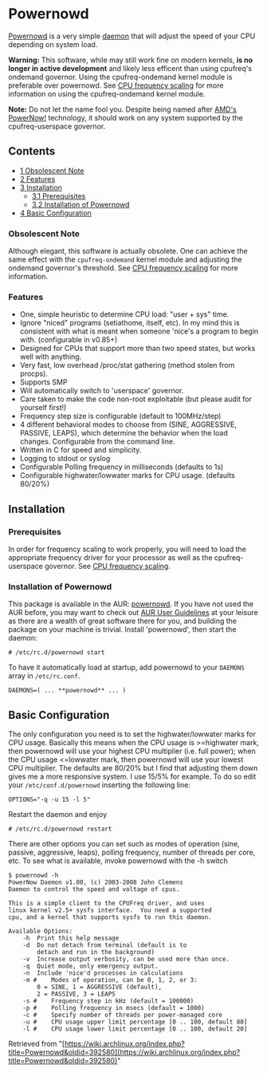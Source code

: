 # Powernowd

[Powernowd](http://www.deater.net/john/powernowd.html) is a very simple [daemon](/index.php/Daemon "Daemon") that will adjust the speed of your CPU depending on system load.

**Warning:** This software, while may still work fine on modern kernels, **is no longer in active development** and likely less efficent than using cpufreq's ondemand governor. Using the cpufreq-ondemand kernel module is preferable over powernowd. See [CPU frequency scaling](/index.php/CPU_frequency_scaling "CPU frequency scaling") for more information on using the cpufreq-ondemand kernel module.

**Note:** Do not let the name fool you. Despite being named after [AMD's PowerNow!](https://en.wikipedia.org/wiki/PowerNow! "wikipedia:PowerNow!") technology, it should work on any system supported by the cpufreq-userspace governor.

## Contents

*   [1 Obsolescent Note](#Obsolescent_Note)
*   [2 Features](#Features)
*   [3 Installation](#Installation)
    *   [3.1 Prerequisites](#Prerequisites)
    *   [3.2 Installation of Powernowd](#Installation_of_Powernowd)
*   [4 Basic Configuration](#Basic_Configuration)

### Obsolescent Note

Although elegant, this software is actually obsolete. One can achieve the same effect with the `cpufreq-ondemand` kernel module and adjusting the ondemand governor's threshold. See [CPU frequency scaling](/index.php/CPU_frequency_scaling "CPU frequency scaling") for more information.

### Features

*   One, simple heuristic to determine CPU load: "user + sys" time.
*   Ignore "niced" programs (setiathome, itself, etc). In my mind this is consistent with what is meant when someone 'nice's a program to begin with. (configurable in v0.85+)
*   Designed for CPUs that support more than two speed states, but works well with anything.
*   Very fast, low overhead /proc/stat gathering (method stolen from procps).
*   Supports SMP
*   Will automatically switch to 'userspace' governor.
*   Care taken to make the code non-root exploitable (but please audit for yourself first!)
*   Frequency step size is configurable (default to 100MHz/step)
*   4 different behavioral modes to choose from (SINE, AGGRESSIVE, PASSIVE, LEAPS), which determine the behavior when the load changes. Configurable from the command line.
*   Written in C for speed and simplicity.
*   Logging to stdout or syslog
*   Configurable Polling frequency in milliseconds (defaults to 1s)
*   Configurable highwater/lowwater marks for CPU usage. (defaults 80/20%)

## Installation

### Prerequisites

In order for frequency scaling to work properly, you will need to load the appropriate frequency driver for your processor as well as the cpufreq-userspace governor. See [CPU frequency scaling](/index.php/CPU_frequency_scaling "CPU frequency scaling").

### Installation of Powernowd

This package is available in the AUR: [powernowd](https://aur.archlinux.org/packages/powernowd/). If you have not used the AUR before, you may want to check out [AUR User Guidelines](/index.php/AUR_User_Guidelines "AUR User Guidelines") at your leisure as there are a wealth of great software there for you, and building the package on your machine is trivial. Install 'powernowd', then start the daemon:

```
# /etc/rc.d/powernowd start

```

To have it automatically load at startup, add powernowd to your `DAEMONS` array in `/etc/rc.conf`.

```
DAEMONS=( ... **powernowd** ... )

```

## Basic Configuration

The only configuration you need is to set the highwater/lowwater marks for CPU usage. Basically this means when the CPU usage is >=highwater mark, then powernowd will use your highest CPU multiplier (i.e. full power); when the CPU usage <=lowwater mark, then powernowd will use your lowest CPU multiplier. The defaults are 80/20% but I find that adjusting them down gives me a more responsive system. I use 15/5% for example. To do so edit your `/etc/conf.d/powernowd` inserting the following line:

```
OPTIONS="-q -u 15 -l 5"

```

Restart the daemon and enjoy

```
# /etc/rc.d/powernowd restart

```

There are other options you can set such as modes of operation (sine, passive, aggressive, leaps), polling frequency, number of threads per core, etc. To see what is available, invoke powernowd with the -h switch

```
$ powernowd -h
PowerNow Daemon v1.00, (c) 2003-2008 John Clemens
Daemon to control the speed and voltage of cpus.

This is a simple client to the CPUFreq driver, and uses
linux kernel v2.5+ sysfs interface.  You need a supported
cpu, and a kernel that supports sysfs to run this daemon.

Available Options:
 	-h	Print this help message 
	-d	Do not detach from terminal (default is to
		detach and run in the background)
	-v	Increase output verbosity, can be used more than once.
	-q	Quiet mode, only emergency output.
	-n	Include 'nice'd processes in calculations
	-m #	Modes of operation, can be 0, 1, 2, or 3:
		0 = SINE, 1 = AGGRESSIVE (default),
		2 = PASSIVE, 3 = LEAPS
	-s #	Frequency step in kHz (default = 100000)
	-p #	Polling frequency in msecs (default = 1000)
	-c #	Specify number of threads per power-managed core
	-u #	CPU usage upper limit percentage [0 .. 100, default 80]
	-l #    CPU usage lower limit percentage [0 .. 100, default 20]

```

Retrieved from "[https://wiki.archlinux.org/index.php?title=Powernowd&oldid=392580](https://wiki.archlinux.org/index.php?title=Powernowd&oldid=392580)"
